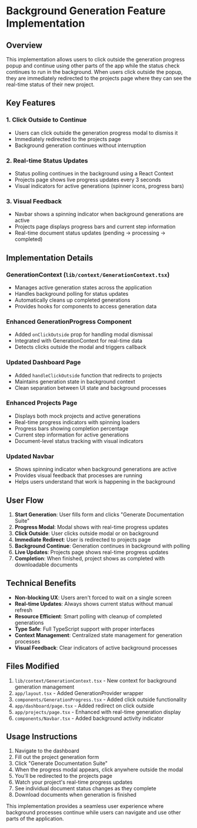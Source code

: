 # Background Generation Feature Implementation

## Overview
This implementation allows users to click outside the generation progress popup and continue using other parts of the app while the status check continues to run in the background. When users click outside the popup, they are immediately redirected to the projects page where they can see the real-time status of their new project.

## Key Features

### 1. Click Outside to Continue
- Users can click outside the generation progress modal to dismiss it
- Immediately redirected to the projects page
- Background generation continues without interruption

### 2. Real-time Status Updates
- Status polling continues in the background using a React Context
- Projects page shows live progress updates every 3 seconds
- Visual indicators for active generations (spinner icons, progress bars)

### 3. Visual Feedback
- Navbar shows a spinning indicator when background generations are active
- Projects page displays progress bars and current step information
- Real-time document status updates (pending → processing → completed)

## Implementation Details

### GenerationContext (`lib/context/GenerationContext.tsx`)
- Manages active generation states across the application
- Handles background polling for status updates
- Automatically cleans up completed generations
- Provides hooks for components to access generation data

### Enhanced GenerationProgress Component
- Added `onClickOutside` prop for handling modal dismissal
- Integrated with GenerationContext for real-time data
- Detects clicks outside the modal and triggers callback

### Updated Dashboard Page
- Added `handleClickOutside` function that redirects to projects
- Maintains generation state in background context
- Clean separation between UI state and background processes

### Enhanced Projects Page
- Displays both mock projects and active generations
- Real-time progress indicators with spinning loaders
- Progress bars showing completion percentage
- Current step information for active generations
- Document-level status tracking with visual indicators

### Updated Navbar
- Shows spinning indicator when background generations are active
- Provides visual feedback that processes are running
- Helps users understand that work is happening in the background

## User Flow

1. **Start Generation**: User fills form and clicks "Generate Documentation Suite"
2. **Progress Modal**: Modal shows with real-time progress updates
3. **Click Outside**: User clicks outside modal or on background
4. **Immediate Redirect**: User is redirected to projects page
5. **Background Continue**: Generation continues in background with polling
6. **Live Updates**: Projects page shows real-time progress updates
7. **Completion**: When finished, project shows as completed with downloadable documents

## Technical Benefits

- **Non-blocking UX**: Users aren't forced to wait on a single screen
- **Real-time Updates**: Always shows current status without manual refresh
- **Resource Efficient**: Smart polling with cleanup of completed generations
- **Type Safe**: Full TypeScript support with proper interfaces
- **Context Management**: Centralized state management for generation processes
- **Visual Feedback**: Clear indicators of active background processes

## Files Modified

1. `lib/context/GenerationContext.tsx` - New context for background generation management
2. `app/layout.tsx` - Added GenerationProvider wrapper
3. `components/GenerationProgress.tsx` - Added click outside functionality
4. `app/dashboard/page.tsx` - Added redirect on click outside
5. `app/projects/page.tsx` - Enhanced with real-time generation display
6. `components/Navbar.tsx` - Added background activity indicator

## Usage Instructions

1. Navigate to the dashboard
2. Fill out the project generation form
3. Click "Generate Documentation Suite"
4. When the progress modal appears, click anywhere outside the modal
5. You'll be redirected to the projects page
6. Watch your project's real-time progress updates
7. See individual document status changes as they complete
8. Download documents when generation is finished

This implementation provides a seamless user experience where background processes continue while users can navigate and use other parts of the application.